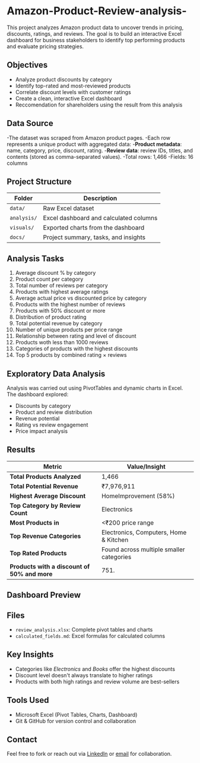 # Amazon-Product-Review-analysis-

This project analyzes Amazon product data to uncover trends in pricing, discounts, ratings, and reviews. The goal is to build an interactive Excel dashboard for business stakeholders to identify top performing products and evaluate pricing strategies.

## Objectives

- Analyze product discounts by category
- Identify top-rated and most-reviewed products
- Correlate discount levels with customer ratings
- Create a clean, interactive Excel dashboard
- Reccomendation for shareholders using the result from this analysis


## Data Source

-The dataset was scraped from Amazon product pages.
-Each row represents a unique product with aggregated data:
    -**Product metadata**: name, category, price, discount, rating.
    -**Review data**: review IDs, titles, and contents (stored as comma-separated values).
-Total rows: 1,466
-Fields: 16 columns


## Project Structure

| Folder        | Description                                   |
|---------------|-----------------------------------------------|
| `data/`       | Raw Excel dataset                             |
| `analysis/`   | Excel dashboard and calculated columns        |
| `visuals/`    | Exported charts from the dashboard            |
| `docs/`       | Project summary, tasks, and insights          |

## Analysis Tasks

1. Average discount % by category  
2. Product count per category  
3. Total number of reviews per category  
4. Products with highest average ratings
5. Average actual price vs discounted price by category
6. Products with the highest number of reviews
7. Products with 50% discount or more
8. Distribution of product rating
9. Total potential revenue by category
10. Number of unique products per price range
11. Relationship between rating and level of discount
12. Products woth less than 1000 reviews
13. Categories of products with the highest discounts
14. Top 5 products by combined rating × reviews

## Exploratory Data Analysis

Analysis was carried out using PivotTables and dynamic charts in Excel. The dashboard explored:

- Discounts by category
- Product and review distribution
- Revenue potential
- Rating vs review engagement
- Price impact analysis


## Results

| Metric                            | Value/Insight                              |
|----------------------------------|--------------------------------------------|
| **Total Products Analyzed**      | 1,466                                      |
| **Total Potential Revenue**      | ₹7,976,911                                 |
| **Highest Average Discount**     | HomeImprovement (58%)                      |
| **Top Category by Review Count** | Electronics                                |
| **Most Products in**             | <₹200 price range                          |
| **Top Revenue Categories**       | Electronics, Computers, Home & Kitchen     |
| **Top Rated Products**           | Found across multiple smaller categories   |
| **Products with a discount of 50% and more** | 751.                             |

## Dashboard Preview



## Files

- `review_analysis.xlsx`: Complete pivot tables and charts
- `calculated_fields.md`: Excel formulas for calculated columns

## Key Insights

- Categories like *Electronics* and *Books* offer the highest discounts
- Discount level doesn't always translate to higher ratings
- Products with both high ratings and review volume are best-sellers

## Tools Used

- Microsoft Excel (Pivot Tables, Charts, Dashboard)
- Git & GitHub for version control and collaboration

## Contact

Feel free to fork or reach out via [LinkedIn](https://www.linkedin.com/in/kingsleyoghenekaro?utm_source=share&utm_campaign=share_via&utm_content=profile&utm_medium=android_app) or [email](omleysplufic@gmail.com) for collaboration.
